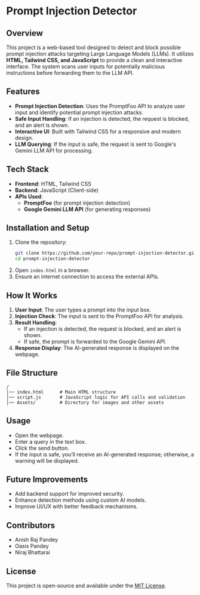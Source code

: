 # Prompt Injection Detector

## Overview
This project is a web-based tool designed to detect and block possible prompt injection attacks targeting Large Language Models (LLMs). It utilizes **HTML, Tailwind CSS, and JavaScript** to provide a clean and interactive interface. The system scans user inputs for potentially malicious instructions before forwarding them to the LLM API.

## Features
- **Prompt Injection Detection**: Uses the PromptFoo API to analyze user input and identify potential prompt injection attacks.
- **Safe Input Handling**: If an injection is detected, the request is blocked, and an alert is shown.
- **Interactive UI**: Built with Tailwind CSS for a responsive and modern design.
- **LLM Querying**: If the input is safe, the request is sent to Google's Gemini LLM API for processing.

## Tech Stack
- **Frontend**: HTML, Tailwind CSS
- **Backend**: JavaScript (Client-side)
- **APIs Used**:
  - **PromptFoo** (for prompt injection detection)
  - **Google Gemini LLM API** (for generating responses)

## Installation and Setup
1. Clone the repository:
   ```bash
   git clone https://github.com/your-repo/prompt-injection-detector.git
   cd prompt-injection-detector
   ```
2. Open `index.html` in a browser.
3. Ensure an internet connection to access the external APIs.

## How It Works
1. **User Input**: The user types a prompt into the input box.
2. **Injection Check**: The input is sent to the PromptFoo API for analysis.
3. **Result Handling**:
   - If an injection is detected, the request is blocked, and an alert is shown.
   - If safe, the prompt is forwarded to the Google Gemini API.
4. **Response Display**: The AI-generated response is displayed on the webpage.

## File Structure
```
/
│── index.html      # Main HTML structure
│── script.js       # JavaScript logic for API calls and validation
│── Assets/         # Directory for images and other assets
```

## Usage
- Open the webpage.
- Enter a query in the text box.
- Click the send button.
- If the input is safe, you’ll receive an AI-generated response; otherwise, a warning will be displayed.

## Future Improvements
- Add backend support for improved security.
- Enhance detection methods using custom AI models.
- Improve UI/UX with better feedback mechanisms.

## Contributors
- Anish Raj Pandey
- Oasis Pandey
- Niraj Bhattarai
  
## License
This project is open-source and available under the [MIT License](LICENSE).

